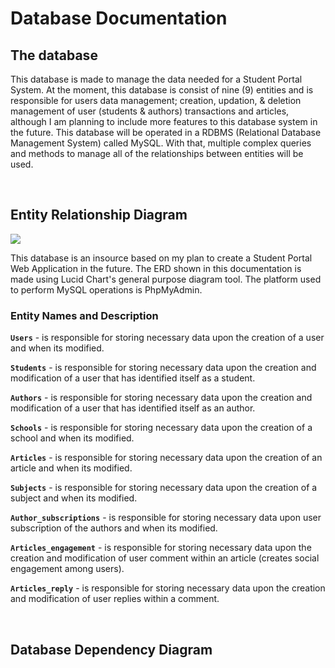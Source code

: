 # Database Documentation

## The database

This database is made to manage the data needed for a Student Portal System. At the moment, this database is consist of nine (9) entities and is responsible for users data management; creation, updation, & deletion management of user (students & authors) transactions and articles, although I am planning to include more features to this database system in the future. This database will be operated in a RDBMS (Relational Database Management System) called MySQL. With that, multiple complex queries and methods to manage all of the relationships between entities will be used.

<br />

## Entity Relationship Diagram

<img src="https://https://github.com/centino90/Advance-Database-Documentation/blob/master/img/ERD.svg"/>

This database is an insource based on my plan to create a Student Portal Web Application in the future. The ERD shown in this documentation is made using Lucid Chart's general purpose diagram tool. The platform used to perform MySQL operations is PhpMyAdmin.

### Entity Names and Description

**`Users`** - is responsible for storing necessary data upon the creation of a user and when its modified.

**`Students`** - is responsible for storing necessary data upon the creation and modification of a user that has identified itself as a student.

**`Authors`** - is responsible for storing necessary data upon the creation and modification of a user that has identified itself as an author.

**`Schools`** - is responsible for storing necessary data upon the creation of a school and when its modified.

**`Articles`** - is responsible for storing necessary data upon the creation of an article and when its modified.

**`Subjects`** - is responsible for storing necessary data upon the creation of a subject and when its modified.

**`Author_subscriptions`** - is responsible for storing necessary data upon user subscription of the authors and when its modified.

**`Articles_engagement`** - is responsible for storing necessary data upon the creation and modification of user comment within an article (creates social engagement among users).

**`Articles_reply`** - is responsible for storing necessary data upon the creation and modification of user replies within a comment.

<br />

## Database Dependency Diagram
